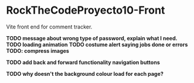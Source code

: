 # RockTheCodeProyecto10-Front

Vite front end for comment tracker.

**TODO message about wrong type of password, explain what I need.**
**TODO loading animation**
**TODO costume alert saying jobs done or errors**
**TODO: compress images**

**TODO add back and forward functionality navigation buttons**

**TODO why doesn't the background colour load for each page?**
